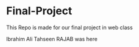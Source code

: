 # Final-Project
 This Repo is made for our final project in web class
 
 Ibrahim Ali Tahseen RAJAB was here
